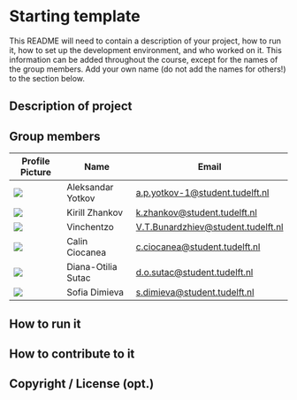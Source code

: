 # Starting template

This README will need to contain a description of your project, how to run it, how to set up the development environment, and who worked on it.
This information can be added throughout the course, except for the names of the group members.
Add your own name (do not add the names for others!) to the section below.

## Description of project

## Group members


| Profile Picture                                                                                         | Name              | Email                           |
| ------------------------------------------------------------------------------------------------------- | ----------------- | ------------------------------- |
| ![](https://eu.ui-avatars.com/api/?name=OOPP&length=4&size=50&color=DDD&background=777&font-size=0.325) | Aleksandar Yotkov | a.p.yotkov-1@student.tudelft.nl | 
| ![](https://secure.gravatar.com/avatar/156815bf22f8582b181534f023cdd3dd?s=46&d=identicon) | Kirill Zhankov | k.zhankov@student.tudelft.nl |
|![](https://eu.ui-avatars.com/api/?name=OOPP&length=4&size=50&color=DDD&background=777&font-size=0.325) | Vinchentzo | V.T.Bunardzhiev@student.tudelft.nl
|![](https://secure.gravatar.com/avatar/962c8a048e322e273ef6dba6a23a9a7c?s=46&d=identicon) | Calin Ciocanea | c.ciocanea@student.tudelft.nl
|![](https://eu.ui-avatars.com/api/?name=OOPP&length=4&size=50&color=DDD&background=777&font-size=0.325) | Diana-Otilia Sutac | d.o.sutac@student.tudelft.nl
|![](https://secure.gravatar.com/avatar/a3fa7ac230efc573cd8759580806d4e6?s=170&d=identicon) | Sofia Dimieva | s.dimieva@student.tudelft.nl



<!-- Instructions (remove once assignment has been completed -->
<!-- - Add (only!) your own name to the table above (use Markdown formatting) -->
<!-- - Mention your *student* email address -->
<!-- - Preferably add a recognizable photo, otherwise add your GitLab photo -->
<!-- - (please make sure the photos have the same size) -->


## How to run it

## How to contribute to it

## Copyright / License (opt.)